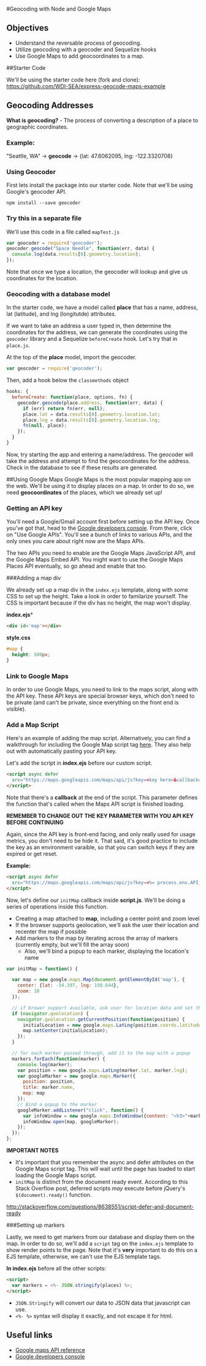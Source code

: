 #Geocoding with Node and Google Maps

## Objectives

* Understand the reversable process of geocoding.
* Utilize geocoding with a geocoder and Sequelize hooks
* Use Google Maps to add geocoordinates to a map.

##Starter Code

We'll be using the starter code here (fork and clone): https://github.com/WDI-SEA/express-geocode-maps-example

## Geocoding Addresses

**What is geocoding?** - The process of converting a description of a place to geographic coordinates.

### Example:

"Seattle, WA" -> **geocode** -> {lat: 47.6062095, lng: -122.3320708}

### Using Geocoder
First lets install the package into our starter code. Note that we'll be using Google's geocoder API.

```
npm install --save geocoder
```

### Try this in a separate file

We'll use this code in a file called `mapTest.js`

```js
var geocoder = require('geocoder');
geocoder.geocode("Space Needle", function(err, data) {
  console.log(data.results[0].geometry.location);
});
```

Note that once we type a location, the geocoder will lookup and give us coordinates for the location.

### Geocoding with a database model

In the starter code, we have a model called **place** that has a name, address, lat (latitude), and lng (longitutde) attributes.

If we want to take an address a user typed in, then determine the coordinates for the address, we can generate the coordinates using the `geocoder` library and a Sequelize `beforeCreate` hook. Let's try that in `place.js`.

At the top of the **place** model, import the geocoder.

```js
var geocoder = require('geocoder');
```

Then, add a hook below the `classmethods` object

```js
hooks: {
  beforeCreate: function(place, options, fn) {
    geocoder.geocode(place.address, function(err, data) {
      if (err) return fn(err, null);
      place.lat = data.results[0].geometry.location.lat;
      place.lng = data.results[0].geometry.location.lng;
      fn(null, place);
    });
  }
}
```

Now, try starting the app and entering a name/address. The geocoder will take the address and attempt to find the geocoordinates for the address. Check in the database to see if these results are generated.


##Using Google Maps
Google Maps is the most popular mapping app on the web. We'll be using it to display places on a map. In order to do so, we need **geocoordinates** of the places, which we already set up!

### Getting an API key
You'll need a Google/Gmail account first before setting up the API key. Once you've got that, head to the [Google developers console](https://console.developers.google.com/). From there, click on "Use Google APIs". You'll see a bunch of links to various APIs, and the only ones you care about right now are the Maps APIs.

The two APIs you need to enable are the Google Maps JavaScript API, and the Google Maps Embed API. You might want to use the Google Maps Places API eventually, so go ahead and enable that too.

###Adding a map div

We already set up a map div in the `index.ejs` template, along with some CSS to set up the height. Take a look in order to familarize yourself. The CSS is important because if the div has no height, the map won't display.

**index.ejs***

```html
<div id='map'></div>
```

**style.css**

```css
#map {
  height: 500px;
}
```

### Link to Google Maps

In order to use Google Maps, you need to link to the maps script, along with the API key. These API keys are special browser keys, which don't need to be private (and can't be private, since everything on the front end is visible).

### Add a Map Script

Here's an example of adding the map script. Alternatively, you can find a walkthrough for including the Google Map script tag [here](https://developers.google.com/maps/documentation/javascript/tutorial). They also help out with automatically pasting your API key.

Let's add the script in **index.ejs** before our custom script.

```html
<script async defer
  src="https://maps.googleapis.com/maps/api/js?key=<key here>&callback=initMap">
</script>
```

Note that there's a **callback** at the end of the script. This parameter defines the function that's called when the Maps API script is finished loading.

**REMEMBER TO CHANGE OUT THE KEY PARAMETER WITH YOU API KEY BEFORE CONTINUING**

Again, since the API key is front-end facing, and only really used for usage metrics, you don't need to be hide it. That said, it's good practice to include the key as an environment varaible, so that you can switch keys if they are expired or get reset.

**Example:** 

```html
<script async defer
  src="https://maps.googleapis.com/maps/api/js?key=<%= process.env.API_KEY_NAME %>&callback=initMap">
</script>
```

Now, let's define our `initMap` callback inside **script.js**. We'll be doing a series of operations inside this function.

* Creating a map attached to **map**, including a center point and zoom level
* If the browser supports geolocation, we'll ask the user their location and recenter the map if possible
* Add markers to the map by iterating across the array of markers (currently empty, but we'll fill the array soon)
  * Also, we'll bind a popup to each marker, displaying the location's name

```js
var initMap = function() {

  var map = new google.maps.Map(document.getElementById('map'), {
    center: {lat: -34.397, lng: 150.644},
    zoom: 10
  });

  // if brower support available, ask user for location data and set the map view
  if (navigator.geolocation) {
    navigator.geolocation.getCurrentPosition(function(position) {
      initialLocation = new google.maps.LatLng(position.coords.latitude, position.coords.longitude);
      map.setCenter(initialLocation);
    });
  }

  // for each marker passed through, add it to the map with a popup
  markers.forEach(function(marker) {
    console.log(marker);
    var position = new google.maps.LatLng(marker.lat, marker.lng);
    var googleMarker = new google.maps.Marker({
      position: position,
      title: marker.name,
      map: map
    });
    // Bind a popup to the marker
    googleMarker.addListener("click", function() {
      var infoWindow = new google.maps.InfoWindow({content: "<h3>"+marker.name+"</h3>"});
      infoWindow.open(map, googleMarker);
    });
  });
};
```

**IMPORTANT NOTES**

* It's important that you remember the async and defer attributes on the Google Maps script tag. This will wait until the page has loaded to start loading the Google Maps script.
* `initMap` is distinct from the document ready event. According to this Stack Overflow post, deferred scripts *may* execute before jQuery's `$(document).ready()` function.

http://stackoverflow.com/questions/8638551/script-defer-and-document-ready

###Setting up markers

Lastly, we need to get markers from our database and display them on the map. In order to do so, we'll add a `script` tag on the `index.ejs` template to show render points to the page. Note that it's **very** important to do this on a EJS template, otherwise, we can't use the EJS template tags.

**In index.ejs** before all the other scripts:

```html
<script>
  var markers = <%- JSON.stringify(places) %>;
</script>
```

* `JSON.Stringify` will convert our data to JSON data that javascript can use.
* `<%- %>` syntax will display it exactly, and not escape it for html.

## Useful links

* [Google maps API reference](https://developers.google.com/maps/documentation/javascript/reference?hl=en)
* [Google developers console](https://console.developers.google.com/)
